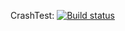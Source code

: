 CrashTest: [![Build status](https://ci.appveyor.com/api/projects/status/gmym7w9h3p2whjle/branch/master?svg=true)](https://ci.appveyor.com/project/DanilaEvteev/json-schema-8ftg4/branch/master)
